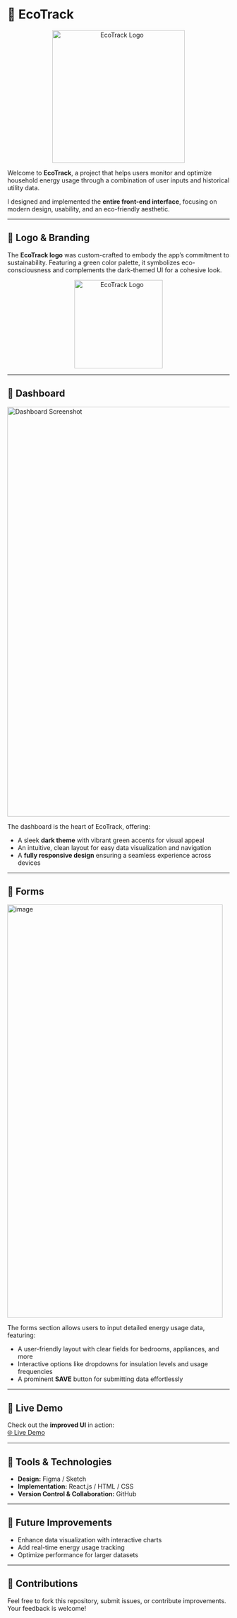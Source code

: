 # 🌿 EcoTrack

<p align="center">
  <img src="https://github.com/user-attachments/assets/99716db2-36f1-4e91-a7c6-adf0b1fc824e" alt="EcoTrack Logo" width="300">
</p>

Welcome to **EcoTrack**, a project that helps users monitor and optimize household energy usage through a combination of user inputs and historical utility data. 

I designed and implemented the **entire front-end interface**, focusing on modern design, usability, and an eco-friendly aesthetic.

---

## 🔹 Logo & Branding

The **EcoTrack logo** was custom-crafted to embody the app’s commitment to sustainability. Featuring a green color palette, it symbolizes eco-consciousness and complements the dark-themed UI for a cohesive look.

<p align="center">
  <img src="https://github.com/user-attachments/assets/99716db2-36f1-4e91-a7c6-adf0b1fc824e" alt="EcoTrack Logo" width="200">
</p>

---

## 🔹 Dashboard

<img width="1917" height="927" alt="Dashboard Screenshot" src="https://github.com/user-attachments/assets/b1d13d5a-e72a-4bdf-880d-1e596b2fba70" />

The dashboard is the heart of EcoTrack, offering:
- A sleek **dark theme** with vibrant green accents for visual appeal
- An intuitive, clean layout for easy data visualization and navigation
- A **fully responsive design** ensuring a seamless experience across devices

---

## 🔹 Forms

<img width="488" height="935" alt="image" src="https://github.com/user-attachments/assets/4b55016f-45e4-43e3-b67a-fc159b650cb8" />

The forms section allows users to input detailed energy usage data, featuring:
- A user-friendly layout with clear fields for bedrooms, appliances, and more
- Interactive options like dropdowns for insulation levels and usage frequencies
- A prominent **SAVE** button for submitting data effortlessly

---

## 🔹 Live Demo

Check out the **improved UI** in action:  
[🌐 Live Demo](https://your-username.github.io/repo-name/)

---

## 🔹 Tools & Technologies

- **Design:** Figma / Sketch  
- **Implementation:** React.js / HTML / CSS  
- **Version Control & Collaboration:** GitHub  

---

## 🔹 Future Improvements

- Enhance data visualization with interactive charts
- Add real-time energy usage tracking
- Optimize performance for larger datasets

---

## 🔹 Contributions

Feel free to fork this repository, submit issues, or contribute improvements. Your feedback is welcome!
